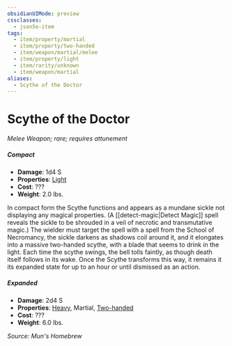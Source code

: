 ```yaml
---
obsidianUIMode: preview
cssclasses:
  - json5e-item
tags:
  - item/property/martial
  - item/property/two-handed
  - item/weapon/martial/melee
  - item/property/light
  - item/rarity/unknown
  - item/weapon/martial
aliases:
  - Scythe of the Doctor
---
```

# Scythe of the Doctor
*Melee Weapon; rare; requires attunement*

##### Compact
- **Damage**: 1d4 S
- **Properties**: [Light](2.%20Mechanics/CLI/rules/item-properties.md#Light)
- **Cost**: ???
- **Weight**: 2.0 lbs.

In compact form the Scythe functions and appears as a mundane sickle not displaying any magical properties. (A [[detect-magic|Detect Magic]] spell reveals the sickle to be shrouded in a veil of necrotic and transmutative magic.) The wielder must target the spell with a spell from the School of Necromancy, the sickle darkens as shadows coil around it, and it elongates into a massive two-handed scythe, with a blade that seems to drink in the light. Each time the scythe swings, the bell tolls faintly, as though death itself follows in its wake. Once the Scythe transforms this way, it remains it its expanded state for up to an hour or until dismissed as an action.

##### Expanded
- **Damage**: 2d4 S
- **Properties**: [Heavy](2.%20Mechanics/CLI/rules/item-properties.md#Heavy), Martial, [Two-handed](2.%20Mechanics/CLI/rules/item-properties.md#Two-handed)
- **Cost**: ???
- **Weight**: 6.0 lbs.

*Source: Mun's Homebrew*